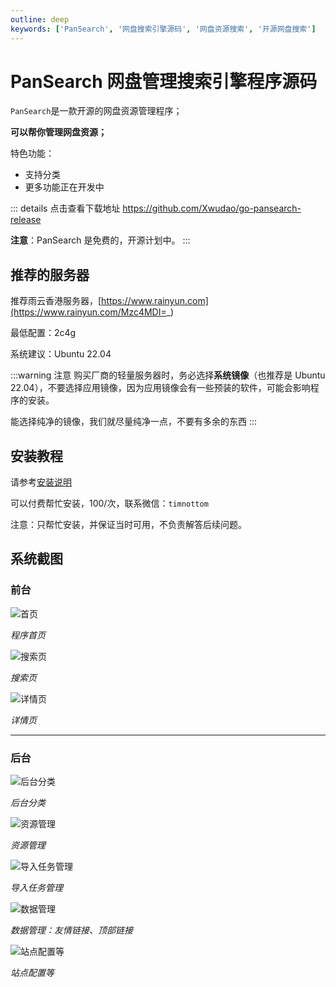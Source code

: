 ```yaml
---
outline: deep
keywords: ['PanSearch', '网盘搜索引擎源码', '网盘资源搜索', '开源网盘搜索']
---
```


# PanSearch 网盘管理搜索引擎程序源码

`PanSearch`是一款开源的网盘资源管理程序；

**可以帮你管理网盘资源；**

特色功能：

- 支持分类
- 更多功能正在开发中

::: details 点击查看下载地址
<https://github.com/Xwudao/go-pansearch-release>

**注意**：PanSearch 是免费的，开源计划中。
:::

## 推荐的服务器

推荐雨云香港服务器，[https://www.rainyun.com](https://www.rainyun.com/Mzc4MDI=_)

最低配置：2c4g

系统建议：Ubuntu 22.04

:::warning 注意
购买厂商的轻量服务器时，务必选择**系统镜像**（也推荐是 Ubuntu 22.04），不要选择应用镜像，因为应用镜像会有一些预装的软件，可能会影响程序的安装。

能选择纯净的镜像，我们就尽量纯净一点，不要有多余的东西
:::

## 安装教程

请参考[安装说明](./install.md)

可以付费帮忙安装，100/次，联系微信：`timnottom`

注意：只帮忙安装，并保证当时可用，不负责解答后续问题。

## 系统截图

### 前台

![首页](/images/index/image-12.png)

*程序首页*

![搜索页](/images/index/image-14.png)

*搜索页*

![详情页](/images/index/image-13.png)

*详情页*

----

### 后台

![后台分类](/images/index/image-15.png)

*后台分类*

![资源管理](/images/index/image-16.png)

*资源管理*

![导入任务管理](/images/index/image-17.png)

*导入任务管理*

![数据管理](/images/index/image-18.png)

*数据管理：友情链接、顶部链接*

![站点配置等](/images/index/image-19.png)

*站点配置等*
